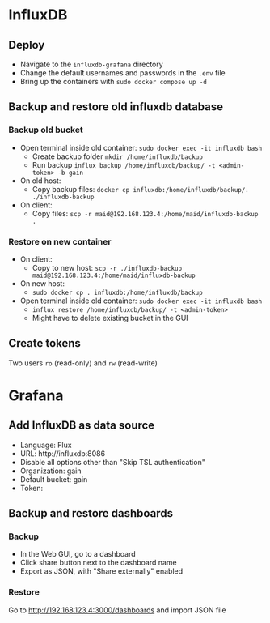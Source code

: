 # InfluxDB
## Deploy

* Navigate to the `influxdb-grafana` directory
* Change the default usernames and passwords in the `.env` file
* Bring up the containers with `sudo docker compose up -d`

## Backup and restore old influxdb database
### Backup old bucket

* Open terminal inside old container: `sudo docker exec -it influxdb bash`
    * Create backup folder `mkdir /home/influxdb/backup`
    * Run backup `influx backup /home/influxdb/backup/ -t <admin-token> -b gain`
* On old host:
    * Copy backup files: `docker cp influxdb:/home/influxdb/backup/. ./influxdb-backup` 
* On client:
    * Copy files: `scp -r maid@192.168.123.4:/home/maid/influxdb-backup .`

### Restore on new container
* On client:
    * Copy to new host: `scp -r ./influxdb-backup maid@192.168.123.4:/home/maid/influxdb-backup`
* On new host:
    * `sudo docker cp . influxdb:/home/influxdb/backup`
* Open terminal inside old container: `sudo docker exec -it influxdb bash`
    * `influx restore /home/influxdb/backup/ -t <admin-token>`
    * Might have to delete existing bucket in the GUI

## Create tokens
Two users `ro` (read-only) and `rw` (read-write)

# Grafana

## Add InfluxDB as data source
* Language: Flux
* URL: http://influxdb:8086
* Disable all options other than "Skip TSL authentication"
* Organization: gain
* Default bucket: gain
* Token: <ro-token>

## Backup and restore dashboards
### Backup
* In the Web GUI, go to a dashboard
* Click share button next to the dashboard name
* Export as JSON, with "Share externally" enabled

### Restore
Go to http://192.168.123.4:3000/dashboards and import JSON file

